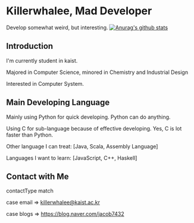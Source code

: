 # Killerwhalee, Mad Developer 
Develop somewhat weird, but interesting.
[![Anurag's github stats](https://github-readme-stats.vercel.app/api?username=KillerWhalee)](https://github.com/anuraghazra/github-readme-stats)

## Introduction
I'm currently student in kaist.

Majored in Computer Science, minored in Chemistry and Industrial Design

Interested in Computer System.


## Main Developing Language
Mainly using Python for quick developing. Python can do anything.

Using C for sub-language because of effective developing. Yes, C is lot faster than Python.

Other language I can treat: [Java, Scala, Assembly Language]

Languages I want to learn: [JavaScript, C++, Haskell]


## Contact with Me

contactType match

  case email => killerwhalee@kaist.ac.kr

  case blogs => https://blog.naver.com/jacob7432

<!---
KillerWhalee/KillerWhalee is a ✨ special ✨ repository because its `README.md` (this file) appears on your GitHub profile.
You can click the Preview link to take a look at your changes.
--->
